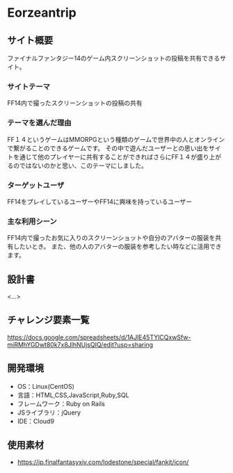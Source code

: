 # Eorzeantrip

## サイト概要
ファイナルファンタジー14のゲーム内スクリーンショットの投稿を共有できるサイト。

### サイトテーマ
FF14内で撮ったスクリーンショットの投稿の共有

### テーマを選んだ理由
FF１４というゲームはMMORPGという種類のゲームで世界中の人とオンラインで繋がることのできるゲームです。
その中で遊んだユーザーとの思い出をサイトを通じて他のプレイヤーに共有することができればさらにFF１４が盛り上がるのではないのかと思い、このテーマにしました。

### ターゲットユーザ
FF14をプレイしているユーザーやFF14に興味を持っているユーザー

### 主な利用シーン
FF14内で撮ったお気に入りのスクリーンショットや自分のアバターの服装を共有したいとき。
また、他の人のアバターの服装を参考したい時などに活用できます。

## 設計書
<...>

## チャレンジ要素一覧
https://docs.google.com/spreadsheets/d/1AJlE45TYlCQxwSfw-miRMhYGDwt80k7x8JlhNUjsQIQ/edit?usp=sharing

## 開発環境
- OS：Linux(CentOS)
- 言語：HTML,CSS,JavaScript,Ruby,SQL
- フレームワーク：Ruby on Rails
- JSライブラリ：jQuery
- IDE：Cloud9

## 使用素材
- https://jp.finalfantasyxiv.com/lodestone/special/fankit/icon/
